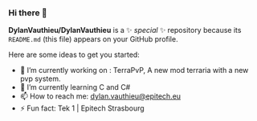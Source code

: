 ### Hi there 👋

**DylanVauthieu/DylanVauthieu** is a ✨ _special_ ✨ repository because its `README.md` (this file) appears on your GitHub profile.

Here are some ideas to get you started:

- 🔭 I’m currently working on : TerraPvP, A new mod terraria with a new pvp system.
- 🌱 I’m currently learning C and C#
- 📫 How to reach me: dylan.vauthieu@epitech.eu
- ⚡ Fun fact: Tek 1 | Epitech Strasbourg
